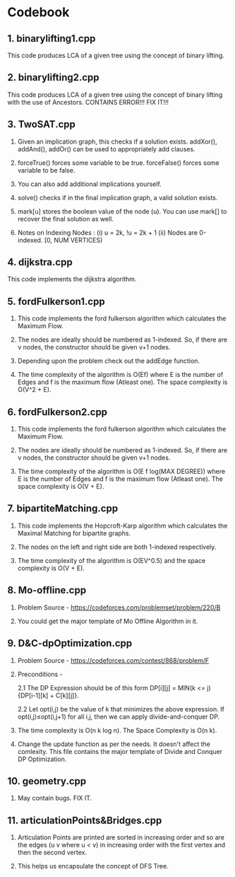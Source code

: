 # Codebook

## 1. binarylifting1.cpp
  This code produces LCA of a given tree using the concept of binary lifting.
  
## 2. binarylifting2.cpp
  This code produces LCA of a given tree using the concept of binary lifting with the use of Ancestors.
  CONTAINS ERROR!!! FIX IT!!!

## 3. TwoSAT.cpp
    
  1. Given an implication graph, this checks if a solution exists.
  addXor(), addAnd(), addOr() can be used to appropriately add clauses.
    
  2. forceTrue() forces some variable to be true.
     forceFalse() forces some variable to be false.

  3. You can also add additional implications yourself.
  
  4. solve() checks if in the final implication graph, a valid solution exists.
  
  5. mark[u] stores the boolean value of the node (u). You can use mark[] to
  recover the final solution as well.

  6. Notes on Indexing Nodes : (i) u = 2k, !u = 2k + 1 (ii) Nodes are 0-indexed. [0, NUM VERTICES)

## 4. dijkstra.cpp
  This code implements the dijkstra algorithm.
  
## 5. fordFulkerson1.cpp
  1. This code implements the ford fulkerson algorithm which calculates the Maximum Flow.
  
  2. The nodes are ideally should be numbered as 1-indexed. So, if there are v nodes,
  the constructor should be given v+1 nodes.
  
  3. Depending upon the problem check out the addEdge function.
  
  4. The time complexity of the algorithm is O(Ef) where E is the number of Edges and f is the maximum flow (Atleast one). The space complexity is O(V^2 + E).
  

## 6. fordFulkerson2.cpp
  1. This code implements the ford fulkerson algorithm which calculates the Maximum Flow.
  
  2. The nodes are ideally should be numbered as 1-indexed. So, if there are v nodes,
  the constructor should be given v+1 nodes.
  
  3. The time complexity of the algorithm is O(E f log(MAX DEGREE)) where E is the number of Edges and f is the maximum flow (Atleast one). The space complexity is O(V + E).

## 7. bipartiteMatching.cpp
  1. This code implements the Hopcroft-Karp algorithm which calculates the Maximal Matching for bipartite graphs.
  
  2. The nodes on the left and right side are both 1-indexed respectively.
  
  3. The time complexity of the algorithm is O(EV^0.5) and the space complexity is O(V + E).
  
## 8. Mo-offline.cpp
  1. Problem Source - https://codeforces.com/problemset/problem/220/B
  
  2. You could get the major template of Mo Offline Algorithm in it.

## 9. D&C-dpOptimization.cpp
  1. Problem Source - https://codeforces.com/contest/868/problem/F
  
  2. Preconditions -
  
      2.1  The DP Expression should be of this form DP[i][j] = MIN(k <= j)   {DP[i-1][k] + C[k][j]}.
      
      2.2  Let opt(i,j) be the value of k that minimizes the above expression. If opt(i,j)≤opt(i,j+1) for all i,j, then we can apply divide-and-conquer DP.
  
  3. The time complexity is O(n k log n). The Space Complexity is O(n k).
  
  4. Change the update function as per the needs. It doesn't affect the comlexity. This file contains the major template of Divide and Conquer DP Optimization.

## 10. geometry.cpp
  1. May contain bugs. FIX IT.
  
## 11. articulationPoints&Bridges.cpp
  1. Articulation Points are printed are sorted in increasing order and so are the edges (u v where u < v) in increasing order with the first vertex and then the second vertex.
  
  2. This helps us encapsulate the concept of DFS Tree.
